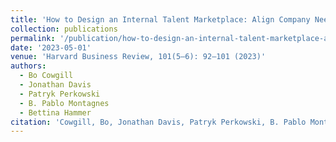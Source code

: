 ```yaml
---
title: 'How to Design an Internal Talent Marketplace: Align Company Needs and Employee Preferences'
collection: publications
permalink: '/publication/how-to-design-an-internal-talent-marketplace-align-company-needs-and-employee-preferences/'
date: '2023-05-01'
venue: 'Harvard Business Review, 101(5–6): 92–101 (2023)'
authors:
  - Bo Cowgill
  - Jonathan Davis
  - Patryk Perkowski
  - B. Pablo Montagnes
  - Bettina Hammer
citation: 'Cowgill, Bo, Jonathan Davis, Patryk Perkowski, B. Pablo Montagnes, and Bettina Hammer (2023). "How to Design an Internal Talent Marketplace: Align Company Needs and Employee Preferences." <i>Harvard Business Review</i>, 101(5–6): 92–101.'
---
```


